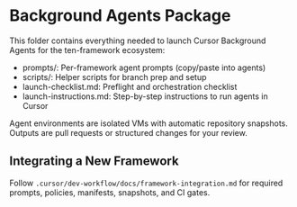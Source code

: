 # Background Agents Package

This folder contains everything needed to launch Cursor Background Agents for the ten-framework ecosystem:

- prompts/: Per-framework agent prompts (copy/paste into agents)
- scripts/: Helper scripts for branch prep and setup
- launch-checklist.md: Preflight and orchestration checklist
- launch-instructions.md: Step-by-step instructions to run agents in Cursor

Agent environments are isolated VMs with automatic repository snapshots. Outputs are pull requests or structured changes for your review.

## Integrating a New Framework

Follow `.cursor/dev-workflow/docs/framework-integration.md` for required prompts, policies, manifests, snapshots, and CI gates.


